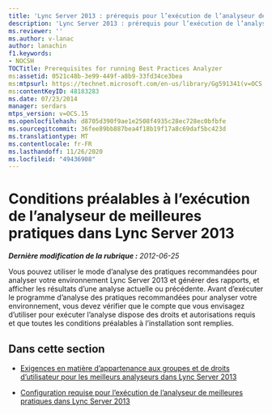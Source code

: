 ```yaml
---
title: 'Lync Server 2013 : prérequis pour l’exécution de l’analyseur de meilleures pratiques'
description: 'Lync Server 2013 : prérequis pour l’exécution de l’analyseur de recommandations.'
ms.reviewer: ''
ms.author: v-lanac
author: lanachin
f1.keywords:
- NOCSH
TOCTitle: Prerequisites for running Best Practices Analyzer
ms:assetid: 0521c48b-3e99-449f-a8b9-33fd34ce3bea
ms:mtpsurl: https://technet.microsoft.com/en-us/library/Gg591341(v=OCS.15)
ms:contentKeyID: 48183283
ms.date: 07/23/2014
manager: serdars
mtps_version: v=OCS.15
ms.openlocfilehash: d8705d390f9ae1e2508f4935c28ec728ec0bfbfe
ms.sourcegitcommit: 36fee89bb887bea4f18b19f17a8c69daf5bc423d
ms.translationtype: MT
ms.contentlocale: fr-FR
ms.lasthandoff: 11/26/2020
ms.locfileid: "49436908"
---
```

# <a name="prerequisites-for-running-best-practices-analyzer-in-lync-server-2013"></a>Conditions préalables à l’exécution de l’analyseur de meilleures pratiques dans Lync Server 2013

<div data-xmlns="http://www.w3.org/1999/xhtml">

<div class="topic" data-xmlns="http://www.w3.org/1999/xhtml" data-msxsl="urn:schemas-microsoft-com:xslt" data-cs="https://msdn.microsoft.com/">

<div data-asp="https://msdn2.microsoft.com/asp">



</div>

<div id="mainSection">

<div id="mainBody">

<span> </span>

_**Dernière modification de la rubrique :** 2012-06-25_

Vous pouvez utiliser le mode d’analyse des pratiques recommandées pour analyser votre environnement Lync Server 2013 et générer des rapports, et afficher les résultats d’une analyse actuelle ou précédente. Avant d’exécuter le programme d’analyse des pratiques recommandées pour analyser votre environnement, vous devez vérifier que le compte que vous envisagez d’utiliser pour exécuter l’analyse dispose des droits et autorisations requis et que toutes les conditions préalables à l’installation sont remplies.

<div>

## <a name="in-this-section"></a>Dans cette section

  - [Exigences en matière d’appartenance aux groupes et de droits d’utilisateur pour les meilleurs analyseurs dans Lync Server 2013](lync-server-2013-group-memberships-and-user-rights-requirements-for-best-practices-analyzer.md)

  - [Configuration requise pour l’exécution de l’analyseur de meilleures pratiques dans Lync Server 2013](lync-server-2013-requirements-for-running-best-practices-analyzer.md)

</div>

</div>

<span> </span>

</div>

</div>

</div>

